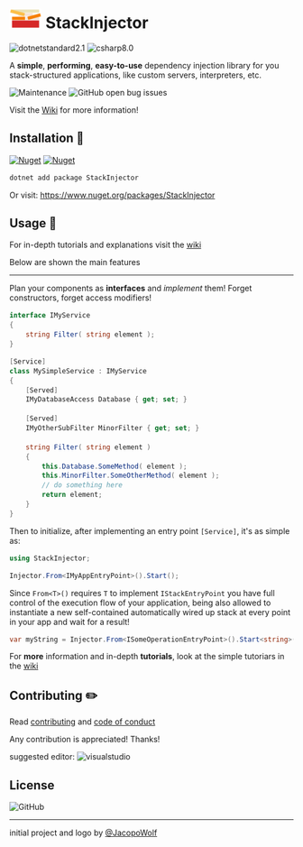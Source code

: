 <h1> 
    <img src="logo/StackInjector_logo_notext.svg" height="35px" /> 
    StackInjector
</h1>


![dotnetstandard2.1](https://img.shields.io/badge/-Standard_2.1-5C2D91?logo=.net) 
![csharp8.0](https://img.shields.io/badge/-8.0-239120?logo=c-sharp)

A **simple**, **performing**, **easy-to-use** dependency injection library for you stack-structured applications, like custom servers, interpreters, etc.

![Maintenance](https://img.shields.io/maintenance/yes/2020)
![GitHub open bug issues](https://img.shields.io/github/issues/jacopowolf/stackinjector/bug)

Visit the [Wiki](https://github.com/JacopoWolf/StackInjector/wiki) for more information!


## Installation :electric_plug:

[![Nuget](https://img.shields.io/nuget/vpre/StackInjector?logo=nuget)](https://www.nuget.org/packages/StackInjector/)
[![Nuget](https://img.shields.io/nuget/dt/StackInjector?logo=nuget)](https://www.nuget.org/packages/StackInjector/)

```powershell
dotnet add package StackInjector
```
Or visit: https://www.nuget.org/packages/StackInjector

## Usage :wrench:

For in-depth tutorials and explanations visit the [wiki](https://github.com/JacopoWolf/StackInjector/wiki/Tutorial)

Below are shown the main features

---

Plan your components as **interfaces** and *implement* them! Forget constructors, forget access modifiers!

```cs
interface IMyService
{
    string Filter( string element );
}
```
```cs
[Service]
class MySimpleService : IMyService
{
    [Served]
    IMyDatabaseAccess Database { get; set; }
    
    [Served]
    IMyOtherSubFilter MinorFilter { get; set; }
    
    string Filter( string element ) 
    {
        this.Database.SomeMethod( element );
        this.MinorFilter.SomeOtherMethod( element );
        // do something here
        return element;
    }
}
```

Then to initialize, after implementing an entry point `[Service]`, it's as simple as:
```cs
using StackInjector;
```

```cs
Injector.From<IMyAppEntryPoint>().Start();
```

Since `From<T>()` requires `T` to implement `IStackEntryPoint` you have full control of the execution flow of your application, being also allowed to instantiate a new self-contained automatically wired up stack at every point in your app and wait for a result! 

```cs
var myString = Injector.From<ISomeOperationEntryPoint>().Start<string>();
```

For **more** information and in-depth **tutorials**, look at the simple tutoriars in the [wiki](https://github.com/JacopoWolf/StackInjector/wiki)


## Contributing :pencil2:

Read [contributing](CONTRIBUTING.md) and [code of conduct](CODE_OF_CONDUCT.md)

Any contribution is appreciated! Thanks!

suggested editor: ![visualstudio](https://img.shields.io/badge/-Visual_Studio-5C2D91?logo=visual-studio)


## License

![GitHub](https://img.shields.io/github/license/jacopowolf/stackinjector)

---
initial project and logo by [@JacopoWolf](https://github.com/JacopoWolf)
